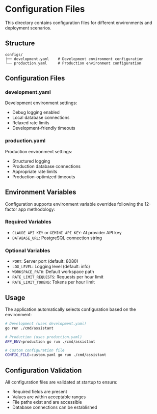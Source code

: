 # Configuration Files

This directory contains configuration files for different environments and deployment scenarios.

## Structure

```
configs/
├── development.yaml    # Development environment configuration
└── production.yaml     # Production environment configuration
```

## Configuration Files

### development.yaml
Development environment settings:
- Debug logging enabled
- Local database connections
- Relaxed rate limits
- Development-friendly timeouts

### production.yaml  
Production environment settings:
- Structured logging
- Production database connections
- Appropriate rate limits
- Production-optimized timeouts

## Environment Variables

Configuration supports environment variable overrides following the 12-factor app methodology:

### Required Variables
- `CLAUDE_API_KEY` or `GEMINI_API_KEY`: AI provider API key
- `DATABASE_URL`: PostgreSQL connection string

### Optional Variables
- `PORT`: Server port (default: 8080)
- `LOG_LEVEL`: Logging level (default: info)
- `WORKSPACE_PATH`: Default workspace path
- `RATE_LIMIT_REQUESTS`: Requests per hour limit
- `RATE_LIMIT_TOKENS`: Tokens per hour limit

## Usage

The application automatically selects configuration based on the environment:

```bash
# Development (uses development.yaml)
go run ./cmd/assistant

# Production (uses production.yaml)
APP_ENV=production go run ./cmd/assistant

# Custom configuration file
CONFIG_FILE=custom.yaml go run ./cmd/assistant
```

## Configuration Validation

All configuration files are validated at startup to ensure:
- Required fields are present
- Values are within acceptable ranges
- File paths exist and are accessible
- Database connections can be established